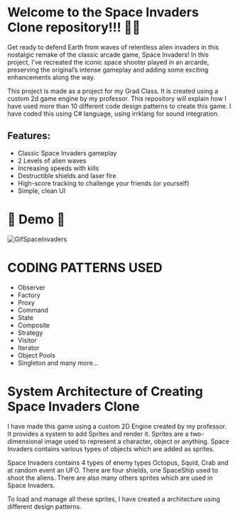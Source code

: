 # Welcome to the Space Invaders Clone repository!!! 🚀👾

Get ready to defend Earth from waves of relentless alien invaders in this nostalgic remake of the classic arcade game, Space Invaders! 
In this project, I’ve recreated the iconic space shooter played in an arcarde, preserving the original’s intense gameplay and adding some exciting enhancements along the way.

This project is made as a project for my Grad Class. It is created using a custom 2d game engine by my professor. This repository will explain
how I have used more than 10 different code design patterns to create this game. I have coded this using C# language, using irrklang for sound integration.

## Features:
+ Classic Space Invaders gameplay
+ 2 Levels of alien waves
+ Increasing speeds with kills
+ Destructible shields and laser fire
+ High-score tracking to challenge your friends (or yourself)
+ Simple, clean UI

# 👾 Demo 👾

![GifSpaceInvaders](https://github.com/user-attachments/assets/83e0adbc-a4b7-49ea-be6b-01bff528892c)


# CODING PATTERNS USED 

+ Observer
+ Factory
+ Proxy
+ Command
+ State
+ Composite
+ Strategy
+ Visitor
+ Iterator
+ Object Pools
+ Singleton
  and many more...


# System Architecture of Creating Space Invaders Clone

I have made this game using a custom 2D Engine created by my professor. It provides a system to add Sprites and render it.
Sprites are a two-dimensional image used to represent a character, object or anything. Space Invaders contains various types of objects which are added as sprites.

Space Invaders contains 4 types of enemy types Octopus, Squid, Crab and at random event an UFO. There are four shields, one SpaceShip used to shoot the aliens.
There are also many others sprites which are used in Space Invaders.

To load and manage all these sprites, I have created a architecture using different design patterns. 

